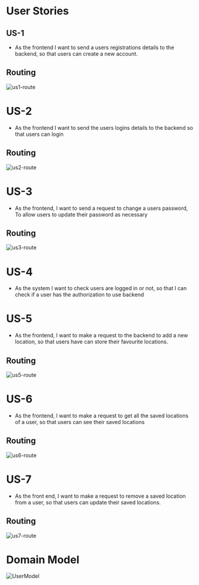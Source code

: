 # User Stories

## US-1
- As the frontend
I want to send a users registrations details to the backend,
so that users can create a new account.

## Routing
![us1-route](./images/ch-5-us1.PNG)

# US-2
- As the frontend
I want to send the users logins details to the backend
so that users can login

## Routing
![us2-route](./images/ch-5-us2.PNG)

# US-3
- As the frontend,
I want to send a request to change a users password,
To allow users to update their password as necessary

## Routing
![us3-route](./images/ch-5-us3.PNG)

# US-4
- As the system
I want to check users are logged in or not,
so that I can check if a user has the authorization to use backend


# US-5
- As the frontend,
I want to make a request to the backend to add a new location,
so that users have can store their favourite locations.

## Routing
![us5-route](./images/ch-5-us5.PNG)

# US-6
- As the frontend,
I want to make a request to get all the saved locations of a user,
so that users can see their saved locations

## Routing
![us6-route](./images/ch-5-us6.PNG)

# US-7
- As the front end,
I want to make a request to remove a saved location from a user,
so that users can update their saved locations.

## Routing
![us7-route](./images/ch-5-us7.PNG)

# Domain Model

![UserModel](./images/ch-5-dm.PNG)